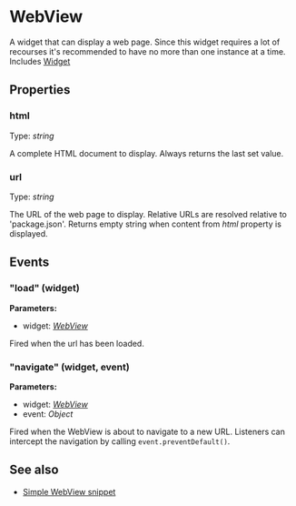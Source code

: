 ---
---
# WebView
A widget that can display a web page. Since this widget requires a lot of recourses it's recommended to have no more than one instance at a time.
Includes [Widget](Widget.md)

## Properties
### html
Type: *string*

A complete HTML document to display. Always returns the last set value.
### url
Type: *string*

The URL of the web page to display. Relative URLs are resolved relative to 'package.json'. Returns empty string when content from *html* property is displayed.

## Events
### "load" (widget)

**Parameters:**

- widget: *[WebView](WebView.md)*

Fired when the url has been loaded.

### "navigate" (widget, event)

**Parameters:**

- widget: *[WebView](WebView.md)*
- event: *Object*

Fired when the WebView is about to navigate to a new URL. Listeners can intercept the navigation by calling `event.preventDefault()`.


## See also
- [Simple WebView snippet](https://github.com/eclipsesource/tabris-js/blob/v1.7.0/snippets/webview/webview.js)
